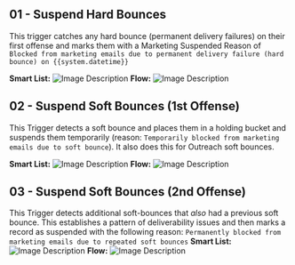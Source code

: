 ## 01 - Suspend Hard Bounces
This trigger catches any hard bounce (permanent delivery failures) on their first offense and marks them with a Marketing Suspended Reason of `Blocked from marketing emails due to permanent delivery failure (hard bounce) on {{system.datetime}}`

**Smart List:**
![Image Description](https://raw.githubusercontent.com/themojoejoejoe/obsidian-vault/main/z.Images/%252Fthemojoejoejoe%252Fobsidian-vault%252Fmain%252Fz.Images%252FPasted%252520image%25252020240220133247.png)
**Flow:**
![Image Description](https://raw.githubusercontent.com/themojoejoejoe/obsidian-vault/main/z.Images/%252Fthemojoejoejoe%252Fobsidian-vault%252Fmain%252Fz.Images%252FPasted%252520image%25252020240220133309.png)
## 02 - Suspend Soft Bounces (1st Offense)
This Trigger detects a soft bounce and places them in a holding bucket and suspends them temporarily (reason: `Temporarily blocked from marketing emails due to soft bounce`). It also does this for Outreach soft bounces.

**Smart List:**
![Image Description](https://raw.githubusercontent.com/themojoejoejoe/obsidian-vault/main/z.Images/%252Fthemojoejoejoe%252Fobsidian-vault%252Fmain%252Fz.Images%252FPasted%252520image%25252020240220133429.png)
**Flow:**
![Image Description](https://raw.githubusercontent.com/themojoejoejoe/obsidian-vault/main/z.Images/%252Fthemojoejoejoe%252Fobsidian-vault%252Fmain%252Fz.Images%252FPasted%252520image%25252020240220133508.png)
## 03 - Suspend Soft Bounces (2nd Offense)
This Trigger detects additional soft-bounces that *also* had a previous soft bounce. This establishes a pattern of deliverability issues and then marks a record as suspended with the following reason: `Permanently blocked from marketing emails due to repeated soft bounces`
**Smart List:**
![Image Description](https://raw.githubusercontent.com/themojoejoejoe/obsidian-vault/main/z.Images/%252Fthemojoejoejoe%252Fobsidian-vault%252Fmain%252Fz.Images%252FPasted%252520image%25252020240220133656.png)
**Flow:**
![Image Description](https://raw.githubusercontent.com/themojoejoejoe/obsidian-vault/main/z.Images/%252Fthemojoejoejoe%252Fobsidian-vault%252Fmain%252Fz.Images%252FPasted%252520image%25252020240220133724.png)